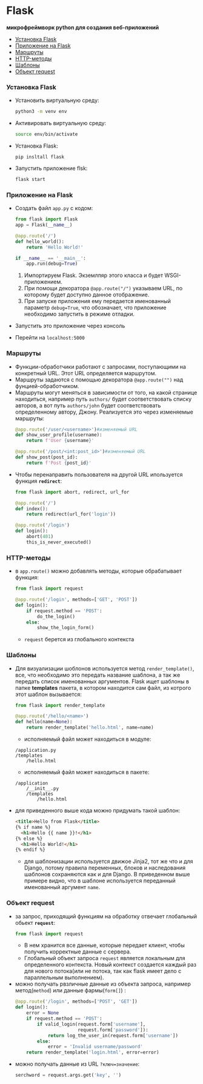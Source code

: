 # Flask
**микрофреймворк python для создания веб-приложений**

+ [Установка Flask](#installing)
+ [Приложение на Flask](#app)
+ [Маршруты](#paths)
+ [HTTP-методы](#methods)
+ [Шаблоны](#templates)
+ [Объект request](#request)


### <a name="installing"></a> Установка Flask
+ Установить виртуальную среду: 
    ```bash
    python3 -m venv env
    ```
+ Активировать виртуальную среду:
    ```bash
    source env/bin/activate
    ```
+ Установка Flask:
    ```
    pip insltall flask
    ```
+ Запустить приложение flsk:
    ```bash
    flask start
    ```

### <a name="app"> </a> Приложение на Flask 
+ Создать файл `app.py` с кодом:
    ```python
    from flask import Flask
    app = Flask(__name__)

    @app.route('/')
    def hello_world():
        return 'Hello World!'

    if __name__ == '__main__':
        app.run(debug=True)
    ```
    1. Импортируем Flask. Экземлпяр этого класса и будет WSGI-приложением.
    2. При помощи декоратора `@app.route("/")` указываем URL, по которому будет доступно данное отображение.
    3. При запуске приложения ему передается именованный параметр `debug=True`, что обозначает, что приложение необходимо запустить в режиме отладки.

+ Запустить это приложение через консоль
+ Перейти на `localhost:5000`

### <a name="paths"></a> Маршруты
+ Функции-обработчики работают с запросами, поступающими на конкретный URL. Этот URL определяется маршрутом.
+ Маршруты задаются с помощью декоратора `@app.route("")` над фунцией-обработчиком.
+ Маршруты могут меняться в зависимости от того, на какой странице находиться, например путь `authors/` будет соответствовать списку авторов, а вот путь `authors/john` будет соответствовать определенному автору, Джону. Реализуется это через изменяемые маршруты:
    ```py
    @app.route('/user/<username>')#изменяемый URL
    def show_user_profile(username):
        return f'User {username}'
    ```
    ```py
    @app.route('/post/<int:post_id>')#изменяемый URL
    def show_post(post_id):
        return f'Post {post_id}'
    ```
+ Чтобы перенаправить пользователя на другой URL ипользуется функция **`redirect`**:
    ```py
    from flask import abort, redirect, url_for

    @app.route('/')
    def index():
        return redirect(url_for('login'))

    @app.route('/login')
    def login():
        abort(401)
        this_is_never_executed()
    ```

### <a name="methods"></a> HTTP-методы
+ в `app.route()` можно добавлять методы, которые обрабатывает функция:
    ```py
    from flask import request

    @app.route('/login', methods=['GET', 'POST'])
    def login():
        if request.method == 'POST':
            do_the_login()
        else:
            show_the_login_form()
    ```
    + `request` берется из глобального контекста


### <a name="templates"> </a> Шаблоны
+ Для визуализации шоблонов используется метод `render_template()`, все, что необходимо это передать название шаблона, а так же передать список именованных аргументов. Flask ищет шаблоны в папке **templates** пакета, в котором находится сам файл, из котрого этот шаблон вызывается: 
    ```py
    from flask import render_template

    @app.route('/hello/<name>')
    def hello(name=None):
        return render_template('hello.html', name=name)
    ```
    + исполняемый файл может находиться в модуле:
    ```
    /application.py
    /templates
        /hello.html
    ```
    + исполняемый файл может находиться в пакете:
    ```
    /application
        /__init__.py
        /templates
            /hello.html
    ```
+ для приведенного выше кода можно придумать такой шаблон:
    ```html
    <title>Hello from Flask</title>
    {% if name %}
      <h1>Hello {{ name }}!</h1>
    {% else %}
      <h1>Hello World!</h1>
    {% endif %}
    ```
    + для шаблонизации используется движое Jinja2, тот же что и для Django, потому правила переменных, блоков и наследования шаблонов сохраняются как и для Django. В приведенном выше примере видно, что в шаблоне используется переданный именованный аргумент `name`.

### <a name="request"></a> Объект request
+ за запрос, приходящий функциям на обработку отвечает глобальный обьект **`request`**:
    ```py
    from flask import request
    ```
    + В нем хранится все данные, которые передает клиент, чтобы получить корректные данные с сервера.
    + Глобальный объект запроса `request` является локальным для определенного контекста. Новый контекст создается каждый раз для нового потока(или не потока, так как flask имеет дело с параллельным выполнением).
+ можно получать рвзличные данные из объекта запроса, например метод(`method`) или данные фармы(`form[]`) :
    ```py
    @app.route('/login', methods=['POST', 'GET'])
    def login():
        error = None
        if request.method == 'POST':
            if valid_login(request.form['username'],
                           request.form['password']):
                return log_the_user_in(request.form['username'])
            else:
                error = 'Invalid username/password'
        return render_template('login.html', error=error)
    ```
+ можно получать данные из URL `?ключ=значение`:
    ```py
    serchword = request.args.get('key', '')
    ```